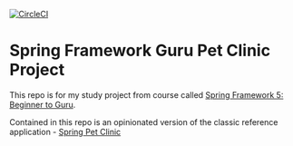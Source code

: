 
[![CircleCI](https://circleci.com/gh/azubov/sfg-pet-clinic/tree/main.svg?style=svg)](https://circleci.com/gh/azubov/sfg-pet-clinic/tree/main)

# Spring Framework Guru Pet Clinic Project

This repo is for my study project from course called [Spring Framework 5: Beginner to Guru](https://www.udemy.com/spring-framework-5-beginner-to-guru/?couponCode=GITHUB_SFGPETCLINIC).

Contained in this repo is an opinionated version of the classic reference application - [Spring Pet Clinic](https://github.com/spring-projects/spring-petclinic)

